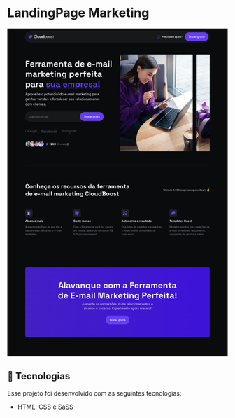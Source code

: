 # LandingPage Marketing

![alt text](./img/image.png)

## 🚀 Tecnologias

Esse projeto foi desenvolvido com as seguintes tecnologias:

-   HTML, CSS e SaSS
